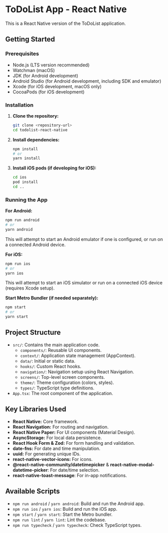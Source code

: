 # ToDoList App - React Native

This is a React Native version of the ToDoList application.

## Getting Started

### Prerequisites

- Node.js (LTS version recommended)
- Watchman (macOS)
- JDK (for Android development)
- Android Studio (for Android development, including SDK and emulator)
- Xcode (for iOS development, macOS only)
- CocoaPods (for iOS development)

### Installation

1. **Clone the repository:**
   ```bash
   git clone <repository-url>
   cd todolist-react-native
   ```

2. **Install dependencies:**
   ```bash
   npm install
   # or
   yarn install
   ```

3. **Install iOS pods (if developing for iOS):**
   ```bash
   cd ios
   pod install
   cd ..
   ```

### Running the App

**For Android:**
```bash
npm run android
# or
yarn android
```
This will attempt to start an Android emulator if one is configured, or run on a connected Android device.

**For iOS:**
```bash
npm run ios
# or
yarn ios
```
This will attempt to start an iOS simulator or run on a connected iOS device (requires Xcode setup).

**Start Metro Bundler (if needed separately):**
```bash
npm start
# or
yarn start
```

## Project Structure

- `src/`: Contains the main application code.
  - `components/`: Reusable UI components.
  - `context/`: Application state management (AppContext).
  - `data/`: Initial or static data.
  - `hooks/`: Custom React hooks.
  - `navigation/`: Navigation setup using React Navigation.
  - `screens/`: Top-level screen components.
  - `theme/`: Theme configuration (colors, styles).
  - `types/`: TypeScript type definitions.
- `App.tsx`: The root component of the application.

## Key Libraries Used

- **React Native:** Core framework.
- **React Navigation:** For routing and navigation.
- **React Native Paper:** For UI components (Material Design).
- **AsyncStorage:** For local data persistence.
- **React Hook Form & Zod:** For form handling and validation.
- **date-fns:** For date and time manipulation.
- **uuid:** For generating unique IDs.
- **react-native-vector-icons:** For icons.
- **@react-native-community/datetimepicker** & **react-native-modal-datetime-picker**: For date/time selection.
- **react-native-toast-message**: For in-app notifications.

## Available Scripts

- `npm run android` / `yarn android`: Build and run the Android app.
- `npm run ios` / `yarn ios`: Build and run the iOS app.
- `npm start` / `yarn start`: Start the Metro bundler.
- `npm run lint` / `yarn lint`: Lint the codebase.
- `npm run typecheck` / `yarn typecheck`: Check TypeScript types.


